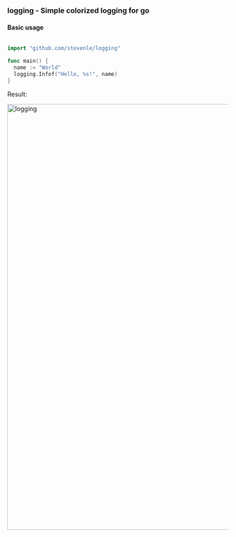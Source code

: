 ### logging - Simple colorized logging for go


#### Basic usage

```go

import "github.com/stevenle/logging"

func main() {
  name := "World"
  logging.Infof("Hello, %s!", name)
}
```

Result:

<img width="969" alt="logging" src="https://cloud.githubusercontent.com/assets/387282/16595987/aa588c72-42a6-11e6-9a6b-79ecba295d82.png">
